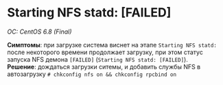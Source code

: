 # Starting NFS statd: [FAILED]
*OC: CentOS 6.8 (Final)*

**Симптомы**: при загрузке система виснет на этапе `Starting NFS statd: ` после некоторого времени продолжает загрузку, при этом статус запуска NFS демона `[FAILED]` (`Starting NFS statd: [FAILED]`).   
**Решение**: дождаться загрузки ситемы, и добавить службы NFS в автозагрузку `# chkconfig nfs on && chkconfig rpcbind on`